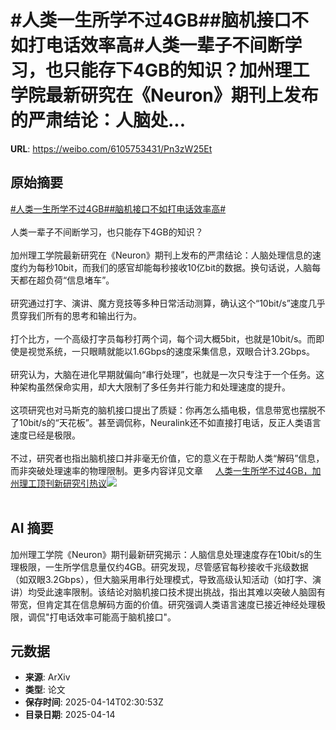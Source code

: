 # #人类一生所学不过4GB##脑机接口不如打电话效率高#人类一辈子不间断学习，也只能存下4GB的知识？加州理工学院最新研究在《Neuron》期刊上发布的严肃结论：人脑处...

**URL**: https://weibo.com/6105753431/Pn3zW25Et

## 原始摘要

<a href="https://m.weibo.cn/search?containerid=231522type%3D1%26t%3D10%26q%3D%23%E4%BA%BA%E7%B1%BB%E4%B8%80%E7%94%9F%E6%89%80%E5%AD%A6%E4%B8%8D%E8%BF%874GB%23&amp;extparam=%23%E4%BA%BA%E7%B1%BB%E4%B8%80%E7%94%9F%E6%89%80%E5%AD%A6%E4%B8%8D%E8%BF%874GB%23" data-hide=""><span class="surl-text">#人类一生所学不过4GB#</span></a><a href="https://m.weibo.cn/search?containerid=231522type%3D1%26t%3D10%26q%3D%23%E8%84%91%E6%9C%BA%E6%8E%A5%E5%8F%A3%E4%B8%8D%E5%A6%82%E6%89%93%E7%94%B5%E8%AF%9D%E6%95%88%E7%8E%87%E9%AB%98%23&amp;extparam=%23%E8%84%91%E6%9C%BA%E6%8E%A5%E5%8F%A3%E4%B8%8D%E5%A6%82%E6%89%93%E7%94%B5%E8%AF%9D%E6%95%88%E7%8E%87%E9%AB%98%23" data-hide=""><span class="surl-text">#脑机接口不如打电话效率高#</span></a><br><br>人类一辈子不间断学习，也只能存下4GB的知识？<br><br>加州理工学院最新研究在《Neuron》期刊上发布的严肃结论：人脑处理信息的速度约为每秒10bit，而我们的感官却能每秒接收10亿bit的数据。换句话说，人脑每天都在超负荷“信息堵车”。<br><br>研究通过打字、演讲、魔方竞技等多种日常活动测算，确认这个“10bit/s”速度几乎贯穿我们所有的思考和输出行为。<br><br>打个比方，一个高级打字员每秒打两个词，每个词大概5bit，也就是10bit/s。而即使是视觉系统，一只眼睛就能以1.6Gbps的速度采集信息，双眼合计3.2Gbps。<br><br>研究认为，大脑在进化早期就偏向“串行处理”，也就是一次只专注于一个任务。这种架构虽然保命实用，却大大限制了多任务并行能力和处理速度的提升。<br><br>这项研究也对马斯克的脑机接口提出了质疑：你再怎么插电极，信息带宽也摆脱不了10bit/s的“天花板”。甚至调侃称，Neuralink还不如直接打电话，反正人类语言速度已经是极限。<br><br>不过，研究者也指出脑机接口并非毫无价值，它的意义在于帮助人类“解码”信息，而非突破处理速率的物理限制。更多内容详见文章 <a href="https://weibo.com/ttarticle/p/show?id=2309405154953042722867" data-hide=""><span class="url-icon"><img style="width: 1rem;height: 1rem" src="https://h5.sinaimg.cn/upload/2015/09/25/3/timeline_card_small_article_default.png" referrerpolicy="no-referrer"></span><span class="surl-text">人类一生所学不过4GB，加州理工顶刊新研究引热议</span></a><img style="" src="https://tvax3.sinaimg.cn/large/006Fd7o3ly1i0f39z49yqj30lw0cbq4g.jpg" referrerpolicy="no-referrer"><br><br>

## AI 摘要

加州理工学院《Neuron》期刊最新研究揭示：人脑信息处理速度存在10bit/s的生理极限，一生所学信息量仅约4GB。研究发现，尽管感官每秒接收千兆级数据（如双眼3.2Gbps），但大脑采用串行处理模式，导致高级认知活动（如打字、演讲）均受此速率限制。该结论对脑机接口技术提出挑战，指出其难以突破人脑固有带宽，但肯定其在信息解码方面的价值。研究强调人类语言速度已接近神经处理极限，调侃"打电话效率可能高于脑机接口"。

## 元数据

- **来源**: ArXiv
- **类型**: 论文
- **保存时间**: 2025-04-14T02:30:53Z
- **目录日期**: 2025-04-14
